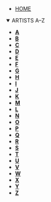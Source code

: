 
* [HOME](./README.md)

<details class="details-menu"  open>
	<summary id="artists">ARTISTS A–Z </summary>

- [**A**](./docs/a.md) 
- [**B**](./docs/b.md)
- [**C**](./docs/c.md)
- [**D**](./docs/d.md)
- [**E**](./docs/e.md)
- [**F**](./docs/f.md)
- [**G**](./docs/g.md)
- [**H**](./docs/h.md)
- [**I**](./docs/i.md)
- [**J**](./docs/j.md)
- [**K**](./docs/k.md)
- [**M**](./docs/m.md)
- [**L**](./docs/l.md)
- [**N**](./docs/n.md)
- [**O**](./docs/o.md)
- [**P**](./docs/p.md)
- [**Q**](./docs/q.md)
- [**R**](./docs/r.md)
- [**S**](./docs/s.md)
- [**T**](./docs/t.md)
- [**U**](./docs/u.md)
- [**V**](./docs/v.md)
- [**W**](./docs/w.md)
- [**X**](./docs/x.md)
- [**Y**](./docs/y.md)
- [**Z**](./docs/z.md)

</details>